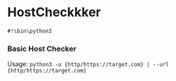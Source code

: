 # HostCheckkker
`#!\bin\python3`

<h3>Basic Host Checker</h3> 

Usage: `python3 -u {http/https://target.com} | --url {http/https://target.com}`
